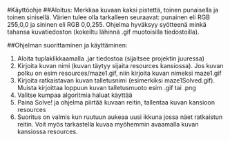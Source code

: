 #Käyttöohje
##Aloitus: 
Merkkaa kuvaan kaksi pistettä, toinen punaisella ja toinen sinisellä. Värien tulee olla tarkalleen seuraavat: punainen eli RGB 255,0,0 ja sininen eli RGB 0,0,255. Ohjelma hyväksyy syötteenä minkä tahansa kuvatiedoston (kokeiltu lähinnä .gif muotoisilla tiedostoilla).

##Ohjelman suorittaminen ja käyttäminen:
1. Aloita tuplaklikkaamalla .jar tiedostoa (sijaitsee projektin juuressa)
2. Kirjoita kuvan nimi (kuvan täytyy sijaita resources kansiossa). Jos kuvan polku on esim resources/maze1.gif, niin kirjoita kuvan nimeksi 	maze1.gif
3. Kirjoita ratkaistavan kuvan talletusnimi (esimerkiksi maze1Solved.gif). Muista kirjoittaa loppuun kuvan talletusmuoto esim .gif tai .png
4. Valitse kumpaa algoritmia haluat käyttää
5. Paina Solve! ja ohjelma piirtää kuvaan reitin, tallentaa kuvan kansioon resources
6. Suoritus on valmis kun ruutuun aukeaa uusi ikkuna jossa näet ratkaistun reitin. Voit myös tarkastella kuvaa myöhemmin avaamalla kuvan kansiossa resources.

